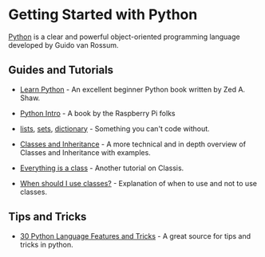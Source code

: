 # Getting Started with Python

[Python](https://www.python.org/) is a clear and powerful object-oriented programming language developed by Guido van Rossum.


## Guides and Tutorials

 - [Learn Python](http://learnpythonthehardway.org/book/) - An excellent beginner Python book written by Zed A. Shaw.
 - [Python Intro](https://www.raspberrypi.org/learning/python-intro/) - A book by the Raspberry Pi folks

 - [lists](http://www.tutorialspoint.com/python/python_lists.htm), [sets](http://www.learnpython.org/en/Sets), [dictionary](http://www.tutorialspoint.com/python/python_dictionary.htm) - Something you can't code without.

 - [Classes and Inheritance](http://www.jesshamrick.com/2011/05/18/an-introduction-to-classes-and-inheritance-in-python/) - A more technical and in depth overview of Classes and Inheritance with examples.
 - [Everything is a class](https://www.jeffknupp.com/blog/2014/06/18/improve-your-python-python-classes-and-object-oriented-programming/) - Another tutorial on Classis.
 - [When should I use classes?](http://kentsjohnson.com/stories/00014.html) - Explanation of when to use and not to use classes.

## Tips and Tricks

 - [30 Python Language Features and Tricks](http://sahandsaba.com/thirty-python-language-features-and-tricks-you-may-not-know.html) - A great source for tips and tricks in python.

